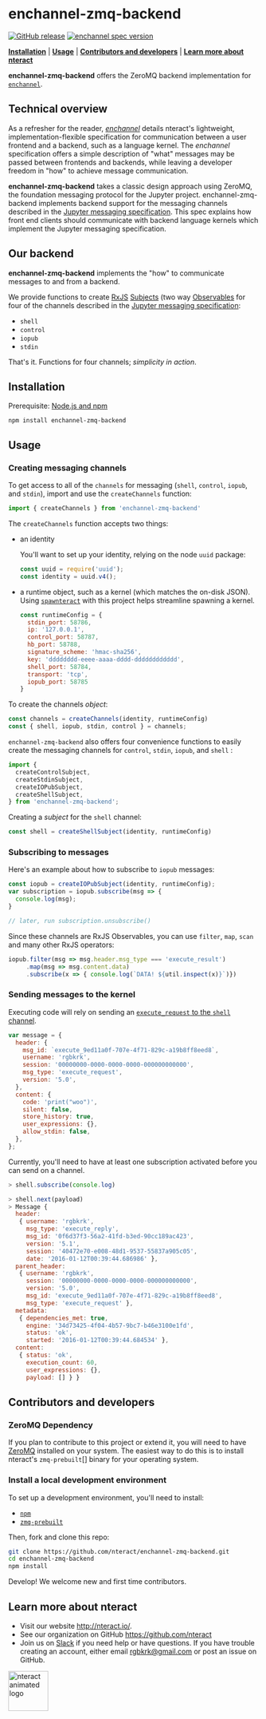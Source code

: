 # enchannel-zmq-backend

[![GitHub release](https://img.shields.io/badge/enchannel-zmq-backend-latest-blue.svg)](https://github.com/nteract/enchannel-zmq-backend/releases)
[![enchannel spec version](https://img.shields.io/badge/enchannel%20spec-version%201.1-ff69b4.svg)](https://github.com/nteract/enchannel/releases)

[**Installation**](#installation) | [**Usage**](#usage) | 
[**Contributors and developers**](#contributors-and-developers) | 
[**Learn more about nteract**](#learn-more-about-nteract)

**enchannel-zmq-backend** offers the ZeroMQ backend implementation for 
[`enchannel`](https://github.com/nteract/enchannel).

## Technical overview

As a refresher for the reader, [*enchannel*][] details nteract's
lightweight, implementation-flexible specification for communication
between a user frontend and a backend, such as a language kernel. The 
*enchannel* specification offers a simple description of "what" 
messages may be passed between frontends and backends, while leaving
a developer freedom in "how" to achieve message communication.

**enchannel-zmq-backend** takes a classic design approach using ZeroMQ,
the foundation messaging protocol for the Jupyter project.
enchannel-zmq-backend implements backend support for the messaging
channels described in the [Jupyter messaging specification][]. This 
spec explains how front end clients should communicate with 
backend language kernels which implement the Jupyter messaging 
specification.

## Our backend

**enchannel-zmq-backend** implements the "how" to communicate messages
to and from a backend.

We provide functions to create [RxJS](https://github.com/ReactiveX/RxJS) 
[Subjects](http://reactivex.io/documentation/subject.html) (two way 
[Observables](http://reactivex.io/documentation/observable.html) for 
four of the channels described in the
[Jupyter messaging specification][]:

* `shell`
* `control`
* `iopub`
* `stdin`

That's it. Functions for four channels; *simplicity in action*.

## Installation

Prerequisite: [Node.js and npm](https://docs.npmjs.com/getting-started/installing-node)

`npm install enchannel-zmq-backend`

## Usage

### Creating messaging channels

To get access to all of the `channels` for messaging (`shell`, `control`,
`iopub`, and `stdin`), import and use the `createChannels` function:

```javascript
import { createChannels } from 'enchannel-zmq-backend'
```

The `createChannels` function accepts two things: 

- an identity

    You'll want to set up your identity, relying on the node `uuid` package:
    
    ```javascript
    const uuid = require('uuid');
    const identity = uuid.v4();
    ```

- a runtime object, such as a kernel (which matches the on-disk JSON).
  Using [`spawnteract`](https://github.com/nteract/spawnteract) with
  this project helps streamline spawning a kernel. 

    ```javascript
    const runtimeConfig = {
      stdin_port: 58786,
      ip: '127.0.0.1',
      control_port: 58787,
      hb_port: 58788,
      signature_scheme: 'hmac-sha256',
      key: 'dddddddd-eeee-aaaa-dddd-dddddddddddd',
      shell_port: 58784,
      transport: 'tcp',
      iopub_port: 58785
    }
    ```

To create the channels *object*:

```javascript
const channels = createChannels(identity, runtimeConfig)
const { shell, iopub, stdin, control } = channels;
```

`enchannel-zmq-backend` also offers four convenience functions to 
easily create the messaging channels for `control`, `stdin`, `iopub`,
and `shell` :

```javascript
import {
  createControlSubject,
  createStdinSubject,
  createIOPubSubject,
  createShellSubject,
} from 'enchannel-zmq-backend';
```

Creating a *subject* for the `shell` channel:

```javascript
const shell = createShellSubject(identity, runtimeConfig)
```

### Subscribing to messages

Here's an example about how to subscribe to `iopub` messages:

```javascript
const iopub = createIOPubSubject(identity, runtimeConfig);
var subscription = iopub.subscribe(msg => {
  console.log(msg);
}

// later, run subscription.unsubscribe()
```

Since these channels are RxJS Observables, you can use `filter`, `map`,
`scan` and many other RxJS operators:

```javascript
iopub.filter(msg => msg.header.msg_type === 'execute_result')
     .map(msg => msg.content.data)
     .subscribe(x => { console.log(`DATA! ${util.inspect(x)}`)})
```

### Sending messages to the kernel

Executing code will rely on sending an [`execute_request` to the `shell` channel][].

```javascript
var message = {
  header: {
    msg_id: `execute_9ed11a0f-707e-4f71-829c-a19b8ff8eed8`,
    username: 'rgbkrk',
    session: '00000000-0000-0000-0000-000000000000',
    msg_type: 'execute_request',
    version: '5.0',
  },
  content: {
    code: 'print("woo")',
    silent: false,
    store_history: true,
    user_expressions: {},
    allow_stdin: false,
  },
};
```

Currently, you'll need to have at least one subscription activated
before you can send on a channel.

```javascript
> shell.subscribe(console.log)
```

```javascript
> shell.next(payload)
> Message {
  header:
   { username: 'rgbkrk',
     msg_type: 'execute_reply',
     msg_id: '0f6d37f3-56a2-41fd-b3ed-90cc189ac423',
     version: '5.1',
     session: '40472e70-e008-48d1-9537-55837a905c05',
     date: '2016-01-12T00:39:44.686986' },
  parent_header:
   { username: 'rgbkrk',
     session: '00000000-0000-0000-0000-000000000000',
     version: '5.0',
     msg_id: 'execute_9ed11a0f-707e-4f71-829c-a19b8ff8eed8',
     msg_type: 'execute_request' },
  metadata:
   { dependencies_met: true,
     engine: '34d73425-4f04-4b57-9bc7-b46e3100e1fd',
     status: 'ok',
     started: '2016-01-12T00:39:44.684534' },
  content:
   { status: 'ok',
     execution_count: 60,
     user_expressions: {},
     payload: [] } }
```

## Contributors and developers 

### ZeroMQ Dependency

If you plan to contribute to this project or extend it, you will need
to have [ZeroMQ](http://zeromq.org/intro:get-the-software) installed on
your system. The easiest way to do this is to install nteract's
`zmq-prebuilt`[] binary for your operating system.

### Install a local development environment

To set up a development environment, you'll need to install:

- [`npm`](https://docs.npmjs.com/getting-started/installing-node)
- [`zmq-prebuilt`][]

Then, fork and clone this repo:

```bash
git clone https://github.com/nteract/enchannel-zmq-backend.git
cd enchannel-zmq-backend
npm install
```

Develop! We welcome new and first time contributors.


## Learn more about nteract

- Visit our website http://nteract.io/.
- See our organization on GitHub https://github.com/nteract
- Join us on [Slack](http://slack.nteract.in/) if you need help or have
  questions. If you have trouble creating an account, either
  email rgbkrk@gmail.com or post an issue on GitHub.

<img src="https://cloud.githubusercontent.com/assets/836375/15271096/98e4c102-19fe-11e6-999a-a74ffe6e2000.gif" alt="nteract animated logo" height="80px" />


[Jupyter messaging specification]: http://jupyter-client.readthedocs.io/en/latest/messaging.html
[`execute_request` to the `shell` channel]: http://jupyter-client.readthedocs.org/en/latest/messaging.html#execute
[*enchannel*]: https://github.com/nteract/enchannel/blob/master/README.md
[`zmq-prebuilt`]: https://github.com/nteract/zmq-prebuilt

